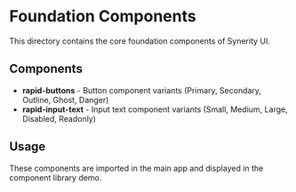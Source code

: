 # Foundation Components

This directory contains the core foundation components of Synerity UI.

## Components
- **rapid-buttons** - Button component variants (Primary, Secondary, Outline, Ghost, Danger)
- **rapid-input-text** - Input text component variants (Small, Medium, Large, Disabled, Readonly)

## Usage
These components are imported in the main app and displayed in the component library demo.
